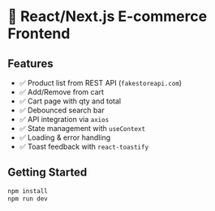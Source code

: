 # 🛒 React/Next.js E-commerce Frontend

## Features

- ✅ Product list from REST API (`fakestoreapi.com`)
- ✅ Add/Remove from cart
- ✅ Cart page with qty and total
- ✅ Debounced search bar
- ✅ API integration via `axios`
- ✅ State management with `useContext`
- ✅ Loading & error handling
- ✅ Toast feedback with `react-toastify`

## Getting Started

```bash
npm install
npm run dev
